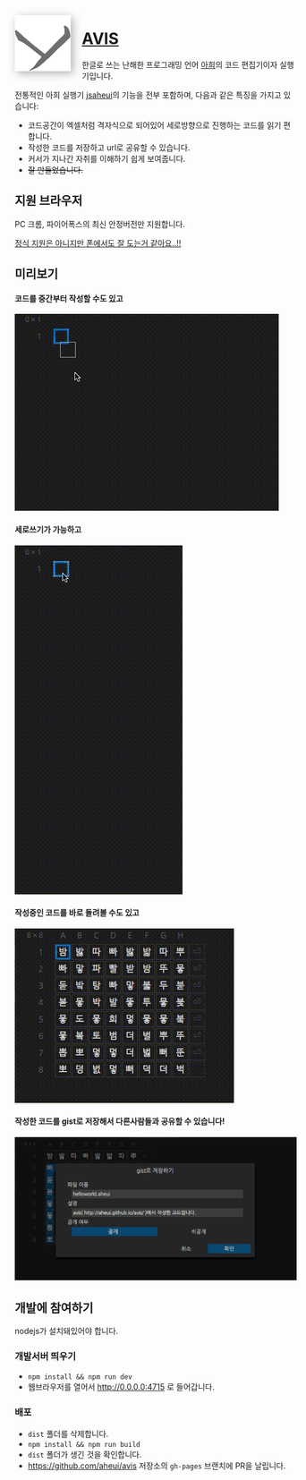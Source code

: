 <img
    src="./aheui.svg"
    align="left"
    width="100"
    height="100"
    style="padding-right: 20px; filter: saturate(0) brightness(6) drop-shadow(4px 4px 8px rgba(0,0,0,0.3));">

# [AVIS](https://aheui.github.io/avis/)
한글로 쓰는 난해한 프로그래밍 언어 [아희](https://aheui.github.io/introduction.ko)의 코드 편집기이자 실행기입니다.

전통적인 아희 실행기 [jsaheui](https://aheui.github.io/jsaheui/jsaheui_ko.html)의 기능을 전부 포함하며, 다음과 같은 특징을 가지고 있습니다:

- 코드공간이 엑셀처럼 격자식으로 되어있어 세로방향으로 진행하는 코드를 읽기 편합니다.
- 작성한 코드를 저장하고 url로 공유할 수 있습니다.
- 커서가 지나간 자취를 이해하기 쉽게 보여줍니다.
- <del>잘 만들었습니다.</del>

## 지원 브라우저
PC 크롬, 파이어폭스의 최신 안정버전만 지원합니다.

[정식 지원은 아니지만 폰에서도 잘 도는거 같아요..!!](https://twitter.com/disjukr/status/917292484719288320)

## 미리보기
#### 코드를 중간부터 작성할 수도 있고
![중간부터 작성할 수도 있어요 우왕](./readme/중간부터.gif)

#### 세로쓰기가 가능하고
![세로로 코드를 작성할 수 있어요](./readme/세로쓰기.gif)

#### 작성중인 코드를 바로 돌려볼 수도 있고
![커서가 지나간 자취를 화면에 그려줘요](./readme/실행경로.gif)

#### 작성한 코드를 gist로 저장해서 다른사람들과 공유할 수 있습니다!
![gist로 저장할 수 있어요](./readme/저장하기.png)

## 개발에 참여하기
nodejs가 설치돼있어야 합니다.

### 개발서버 띄우기
- `npm install && npm run dev`
- 웹브라우저를 열어서 <http://0.0.0.0:4715> 로 들어갑니다.

### 배포
- `dist` 폴더를 삭제합니다.
- `npm install && npm run build`
- `dist` 폴더가 생긴 것을 확인합니다.
- https://github.com/aheui/avis 저장소의 `gh-pages` 브랜치에 PR을 날립니다.
